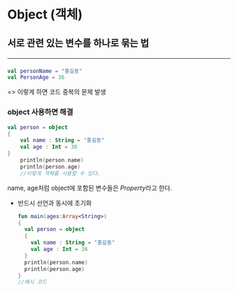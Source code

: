 #  Object (객체)
  서로 관련 있는 변수를 하나로 묶는 법<hr>
---
  


```kotlin
val personName = "홍길동"
val PersonAge = 36
```
=> 이렇게 하면 코드 중복의 문제 발생

### object 사용하면 해결

```kotlin
val person = object
{
    val name : String = "홍길동"
    val age : Int = 36
}
    println(person.name)
    println(person.age)
    //이렇게 객체를 사용할 수 있다.
```

name, age처럼 object에 포함된 변수들은 *Property*라고 한다. 
* 반드시 선언과 동시에 초기화
  
  ```kotlin
  fun main(ages:Array<String>)
  {
    val person = object
    {
      val name : String = "홍길동"
      val age : Int = 36
    }
    println(person.name)
    println(person.age)
  }
  //예시 코드